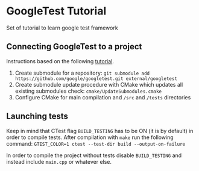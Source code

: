 # GoogleTest Tutorial
Set of tutorial to learn google test framework

## Connecting GoogleTest to a project
Instructions based on the following [tutorial](https://www.youtube.com/watch?v=pxJoVRfpRPE&t=461s).

1. Create submodule for a repository:
```git submodule add https://github.com/google/googletest.git external/googletest```
2. Create submodule update procedure with CMake which updates all existing submodules check: ```cmake/UpdateSubmodules.cmake```
3. Configure CMake for main compilation and ```/src``` and ```/tests``` directories

## Launching tests
Keep in mind that CTest flag ```BUILD_TESTING``` has to be ON (it is by default) in order to compile tests. After compilation with ```make``` run the following command: 
```GTEST_COLOR=1 ctest --test-dir build --output-on-failure```

In order to compile the project without tests disable ```BUILD_TESTING``` and instead include ```main.cpp``` or whatever else.
